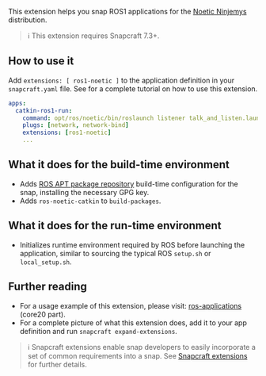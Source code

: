 This extension helps you snap ROS1 applications for the [Noetic Ninjemys](https://wiki.ros.org/noetic) distribution.

> :information_source: This extension requires Snapcraft 7.3+.

## How to use it

Add `extensions: [ ros1-noetic ]` to the application definition in your `snapcraft.yaml` file. See <TODO> for a complete tutorial on how to use this extension.

```yaml
apps:
  catkin-ros1-run:
    command: opt/ros/noetic/bin/roslaunch listener talk_and_listen.launch
    plugs: [network, network-bind]
    extensions: [ros1-noetic]
    ...
```

## What it does for the build-time environment

* Adds [ROS APT package repository](http://packages.ros.org/ros/ubuntu) build-time configuration for the snap, installing the necessary GPG key.
* Adds `ros-noetic-catkin` to `build-packages`.

## What it does for the run-time environment

* Initializes runtime environment required by ROS before launching the application, similar to sourcing the typical ROS `setup.sh` or `local_setup.sh`.

## Further reading
* For a usage example of this extension, please visit: [ros-applications](https://snapcraft.io/docs/ros-applications) (core20 part).
* For a complete picture of what this extension does, add it to your app definition and  run `snapcraft expand-extensions`.

> :information_source:  Snapcraft extensions enable snap developers to easily incorporate a set of common requirements into a snap. See [Snapcraft extensions](/t/snapcraft-extensions/13486) for further details.